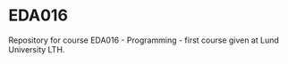 EDA016
======
Repository for course EDA016 - 	Programming - first course given at Lund University LTH.
